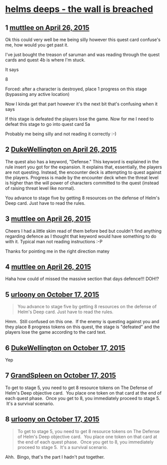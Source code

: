 # [helms deeps - the wall is breached](https://community.fantasyflightgames.com/topic/174169-helms-deeps-the-wall-is-breached/)

## 1 [muttlee on April 26, 2015](https://community.fantasyflightgames.com/topic/174169-helms-deeps-the-wall-is-breached/?do=findComment&comment=1593377)

Ok this could very well be me being silly however this quest card confuse's me, how would you get past it.

I've just bought the treason of saruman and was reading through the quest cards and quest 4b is where I'm stuck.

It says

8

Forced: after a character is destroyed, place 1 progress on this stage (bypassing any active location)

Now I kinda get that part however it's the next bit that's confusing when it says

If this stage is defeated the players lose the game. Now for me I need to defeat this stage to go into quest card 5a

Probably me being silly and not reading it correctly :-)

## 2 [DukeWellington on April 26, 2015](https://community.fantasyflightgames.com/topic/174169-helms-deeps-the-wall-is-breached/?do=findComment&comment=1593425)

The quest also has a keyword, "Defense." This keyword is explained in the rule insert you got for the expansion. It explains that, essentially, the players are not questing. Instead, the encounter deck is attempting to quest against the players. Progress is made by the encounter deck when the threat level is higher than the will power of characters committed to the quest (instead of raising threat level like normal).

You advance to stage five by getting 8 resources on the defense of Helm's Deep card. Just have to read the rules.

## 3 [muttlee on April 26, 2015](https://community.fantasyflightgames.com/topic/174169-helms-deeps-the-wall-is-breached/?do=findComment&comment=1593813)

Cheers I had a.little skim read of them before bed but couldn't find anything regarding defence as I thought that keyword would have something to do with it. Typical man not reading instructions :-P

Thanks for pointing me in the right direction matey

## 4 [muttlee on April 26, 2015](https://community.fantasyflightgames.com/topic/174169-helms-deeps-the-wall-is-breached/?do=findComment&comment=1593815)

Haha how could of missed the massive section that days defence!!! DOH!?

## 5 [urloony on October 17, 2015](https://community.fantasyflightgames.com/topic/174169-helms-deeps-the-wall-is-breached/?do=findComment&comment=1852896)

> You advance to stage five by getting 8 resources on the defense of Helm's Deep card. Just have to read the rules.

Hmm.  Still confused on this one.  If the enemy is questing against you and they place 8 progress tokens on this quest, the stage is "defeated" and the players lose the game according to the card text.   

## 6 [DukeWellington on October 17, 2015](https://community.fantasyflightgames.com/topic/174169-helms-deeps-the-wall-is-breached/?do=findComment&comment=1852944)

Yep

## 7 [GrandSpleen on October 17, 2015](https://community.fantasyflightgames.com/topic/174169-helms-deeps-the-wall-is-breached/?do=findComment&comment=1852954)

To get to stage 5, you need to get 8 resource tokens on The Defense of Helm's Deep objective card.  You place one token on that card at the end of each quest phase.  Once you get to 8, you immediately proceed to stage 5.  It's a survival scenario.

## 8 [urloony on October 17, 2015](https://community.fantasyflightgames.com/topic/174169-helms-deeps-the-wall-is-breached/?do=findComment&comment=1853118)

> To get to stage 5, you need to get 8 resource tokens on The Defense of Helm's Deep objective card.  You place one token on that card at the end of each quest phase.  Once you get to 8, you immediately proceed to stage 5.  It's a survival scenario.

Ahh.  Bingo, that's the part I hadn't put together.

